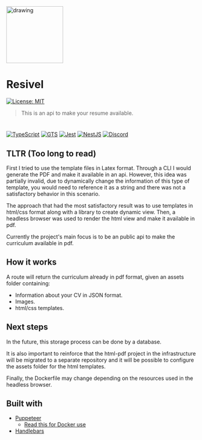 <img src="https://cdn.discordapp.com/attachments/995800020760657970/995800123776966666/Frame_1.png" alt="drawing" width="150"/>

# Resivel

[![License: MIT](https://img.shields.io/badge/License-MIT-yellow.svg)](https://opensource.org/licenses/MIT)

> This is an api to make your resume available.

#

[![TypeScript](https://img.shields.io/badge/typescript-%23007ACC.svg?style=for-the-badge&logo=typescript&logoColor=white)](https://www.typescriptlang.org)
[![GTS](https://img.shields.io/badge/GTS-4285F4?style=for-the-badge&logo=google&logoColor=white)](https://github.com/google/gts)
[![Jest](https://img.shields.io/badge/-jest-%23C21325?style=for-the-badge&logo=jest&logoColor=white)](https://github.com/facebook/jest)
[![NestJS](https://img.shields.io/badge/nestjs-%23E0234E.svg?style=for-the-badge&logo=nestjs&logoColor=white)](https://docs.nestjs.com/)
[![Discord](https://img.shields.io/badge/%3CForum%3E-%237289DA.svg?style=for-the-badge&logo=discord&logoColor=white)](https://discord.gg/Z88XazKjau)

## TLTR (Too long to read)

First I tried to use the template files in Latex format. Through a CLI I would generate the PDF and make it available in an api. However, this idea was partially invalid, due to dynamically change the information of this type of template, you would need to reference it as a string and there was not a satisfactory behavior in this scenario.

The approach that had the most satisfactory result was to use templates in html/css format along with a library to create dynamic view. Then, a headless browser was used to render the html view and make it available in pdf.

Currently the project's main focus is to be an public api to make the curriculum available in pdf.

## How it works

A route will return the curriculum already in pdf format, given an assets folder containing:

* Information about your CV in JSON format.
* Images.
* html/css templates.


## Next steps

In the future, this storage process can be done by a database.

It is also important to reinforce that the html-pdf project in the infrastructure will be migrated to a separate repository and it will be possible to configure the assets folder for the html templates.

Finally, the Dockerfile may change depending on the resources used in the headless browser.

## Built with

- [Puppeteer](https://github.com/puppeteer/puppeteer)
  - [Read this for Docker use](https://github.com/puppeteer/puppeteer/blob/main/docs/troubleshooting.md#running-puppeteer-in-docker)
- [Handlebars](https://handlebarsjs.com/)
